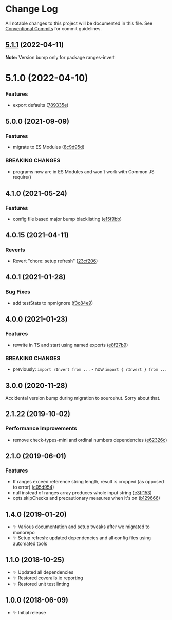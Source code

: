 # Change Log

All notable changes to this project will be documented in this file.
See [Conventional Commits](https://conventionalcommits.org) for commit guidelines.

## [5.1.1](https://github.com/codsen/codsen/compare/ranges-invert@5.1.0...ranges-invert@5.1.1) (2022-04-11)

**Note:** Version bump only for package ranges-invert





# 5.1.0 (2022-04-10)

### Features

- export defaults ([789335e](https://github.com/codsen/codsen/commit/789335e2d5612f94f3298d3dcf6d4d7fa553516b))

## 5.0.0 (2021-09-09)

### Features

- migrate to ES Modules ([8c9d95d](https://github.com/codsen/codsen/commit/8c9d95d5dea0b769c2f070397141918a4893d575))

### BREAKING CHANGES

- programs now are in ES Modules and won't work with Common JS require()

## 4.1.0 (2021-05-24)

### Features

- config file based major bump blacklisting ([e15f9bb](https://github.com/codsen/codsen/commit/e15f9bba1c4fd5f847ac28b3f38fa6ee633f5dca))

## 4.0.15 (2021-04-11)

### Reverts

- Revert "chore: setup refresh" ([23cf206](https://github.com/codsen/codsen/commit/23cf206970a087ff0fa04e61f94d919f59ab3881))

## 4.0.1 (2021-01-28)

### Bug Fixes

- add testStats to npmignore ([f3c84e9](https://github.com/codsen/codsen/commit/f3c84e95afc5514214312f913692d85b2e12eb29))

## 4.0.0 (2021-01-23)

### Features

- rewrite in TS and start using named exports ([e8f27b9](https://github.com/codsen/codsen/commit/e8f27b970a472e65d4da1d45789e867b797ca2c8))

### BREAKING CHANGES

- previously: `import rInvert from ...` - now `import { rInvert } from ...`

## 3.0.0 (2020-11-28)

Accidental version bump during migration to sourcehut. Sorry about that.

## 2.1.22 (2019-10-02)

### Performance Improvements

- remove check-types-mini and ordinal numbers dependencies ([e62326c](https://gitlab.com/codsen/codsen/commit/e62326c))

## 2.1.0 (2019-06-01)

### Features

- If ranges exceed reference string length, result is cropped (as opposed to error) ([c05d954](https://gitlab.com/codsen/codsen/commit/c05d954))
- null instead of ranges array produces whole input string ([e3ff153](https://gitlab.com/codsen/codsen/commit/e3ff153))
- opts.skipChecks and precautionary measures when it's on ([b129666](https://gitlab.com/codsen/codsen/commit/b129666))

## 1.4.0 (2019-01-20)

- ✨ Various documentation and setup tweaks after we migrated to monorepo
- ✨ Setup refresh: updated dependencies and all config files using automated tools

## 1.1.0 (2018-10-25)

- ✨ Updated all dependencies
- ✨ Restored coveralls.io reporting
- ✨ Restored unit test linting

## 1.0.0 (2018-06-09)

- ✨ Initial release
